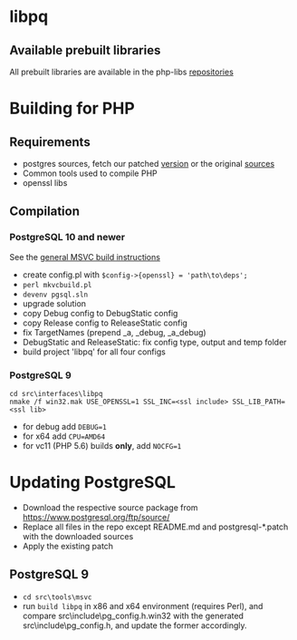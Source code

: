 # libpq

## Available prebuilt libraries

All prebuilt libraries are available in the php-libs
[repositories](http://windows.php.net/downloads/php-sdk/deps/)

# Building for PHP

## Requirements

  * postgres sources, fetch our patched [version](https://github.com/winlibs/) or the original [sources](http://www.postgresql.org)
  * Common tools used to compile PHP
  * openssl libs


## Compilation

### PostgreSQL 10 and newer

See the [general MSVC build instructions](https://www.postgresql.org/docs/10/install-windows-full.html)

- create config.pl with `$config->{openssl} = 'path\to\deps';`
- `perl mkvcbuild.pl`
- `devenv pgsql.sln`
- upgrade solution
- copy Debug config to DebugStatic config
- copy Release config to ReleaseStatic config
- fix TargetNames (prepend _a, _debug, _a_debug)
- DebugStatic and ReleaseStatic: fix config type, output and temp folder
- build project 'libpq' for all four configs

### PostgreSQL 9

    cd src\interfaces\libpq
    nmake /f win32.mak USE_OPENSSL=1 SSL_INC=<ssl include> SSL_LIB_PATH=<ssl lib>
  
- for debug add `DEBUG=1`
- for x64 add `CPU=AMD64`
- for vc11 (PHP 5.6) builds **only**, add `NOCFG=1`

# Updating PostgreSQL

- Download the respective source package from https://www.postgresql.org/ftp/source/
- Replace all files in the repo except README.md and postgresql-*.patch with the downloaded sources
- Apply the existing patch

## PostgreSQL 9

- `cd src\tools\msvc`
- run `build libpq` in x86 and x64 environment (requires Perl), and compare src\include\pg_config.h.win32 with the generated src\include\pg_config.h, and update the former accordingly.
